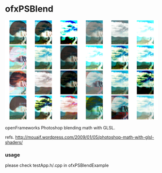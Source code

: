 # ofxPSBlend #

![ofxPSBlend](https://github.com/Akira-Hayasaka/ofxPSBlend/raw/master/redmeimg/res.png)

openFrameworks Photoshop blending math with GLSL.

refs. http://mouaif.wordpress.com/2009/01/05/photoshop-math-with-glsl-shaders/

### usage ###
please check testApp.h/.cpp in ofxPSBlendExample
 
